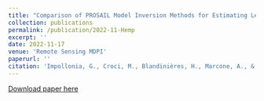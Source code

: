 ```yaml
---
title: "Comparison of PROSAIL Model Inversion Methods for Estimating Leaf Chlorophyll Content and LAI Using UAV Imagery for Hemp Phenotyping"
collection: publications
permalink: /publication/2022-11-Hemp
excerpt: ''
date: 2022-11-17
venue: 'Remote Sensing MDPI'
paperurl: ''
citation: 'Impollonia, G., Croci, M., Blandinières, H., Marcone, A., & Amaducci, S. (2022). Comparison of PROSAIL Model Inversion Methods for Estimating Leaf Chlorophyll Content and LAI Using UAV Imagery for Hemp Phenotyping. Remote Sensing (Vol. 14, Issue 22, p. 5801). https://doi.org/10.3390/rs14225801 '
---
```


[Download paper here](https://www.mdpi.com/2072-4292/14/22/5801 )
